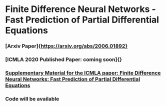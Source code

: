 # Finite Difference Neural Networks - Fast Prediction of Partial Differential Equations

### [Arxiv Paper]{https://arxiv.org/abs/2006.01892}

### [ICMLA 2020 Published Paper: coming soon]{}

### [Supplementary Material for the ICMLA paper: Finite Difference Neural Networks: Fast Prediction of Partial Differential Equations](supp_icmla_fdnet.pdf)

### Code will be available
